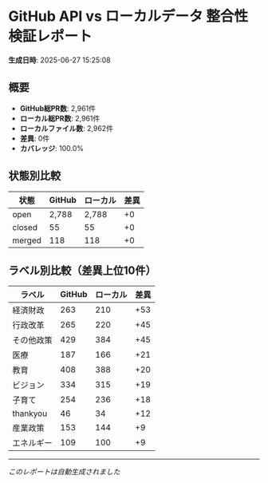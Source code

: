 # GitHub API vs ローカルデータ 整合性検証レポート

**生成日時**: 2025-06-27 15:25:08

## 概要

- **GitHub総PR数**: 2,961件
- **ローカル総PR数**: 2,961件
- **ローカルファイル数**: 2,962件
- **差異**: 0件
- **カバレッジ**: 100.0%

## 状態別比較

| 状態 | GitHub | ローカル | 差異 |
|------|--------|----------|------|
| open | 2,788 | 2,788 | +0 |
| closed | 55 | 55 | +0 |
| merged | 118 | 118 | +0 |

## ラベル別比較（差異上位10件）

| ラベル | GitHub | ローカル | 差異 |
|--------|--------|----------|------|
| 経済財政 | 263 | 210 | +53 |
| 行政改革 | 265 | 220 | +45 |
| その他政策 | 429 | 384 | +45 |
| 医療 | 187 | 166 | +21 |
| 教育 | 408 | 388 | +20 |
| ビジョン | 334 | 315 | +19 |
| 子育て | 254 | 236 | +18 |
| thankyou | 46 | 34 | +12 |
| 産業政策 | 153 | 144 | +9 |
| エネルギー | 109 | 100 | +9 |

---
*このレポートは自動生成されました*